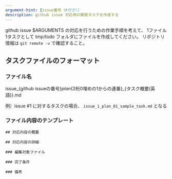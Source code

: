 ```yaml
---
argument-hint: [issue番号（#付き)]
description: github issue 対応用の開発タスクを作成する
---
```


github issue $ARGUMENTS の対応を行うための作業手順を考えて、
1ファイル1タスクとして tmp/todo フォルダにファイルを作成してください。
リポジトリ情報は `git remote -v` で確認すること。

## タスクファイルのフォーマット

### ファイル名

issue_{github issueの番号}_plan_{2桁0埋めの1からの連番}_{タスク概要(英語)}.md

例）issue #1 に対するタスクの場合、 `issue_1_plan_01_sample_task.md` となる

### ファイル内容のテンプレート

```
## 対応内容の概要

## 対応内容の詳細

### 編集対象ファイル

### 完了条件

### 備考
```
